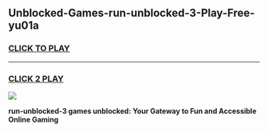 
## Unblocked-Games-run-unblocked-3-Play-Free-yu01a
<h3>
<a href="https://premium76.site?title=run-unblocked-3&ref=20M">CLICK TO PLAY</a></h3>
<hr>

<h3>
<a href="https://premium76.site?title=run-unblocked-3&ref=20M">CLICK 2 PLAY</a>
  
</h3>

<a href="https://premium76.site?title=run-unblocked-3&ref=19M"><img src="https://clearcache.store/games.png"></a>


**run-unblocked-3 games unblocked: Your Gateway to Fun and Accessible Online Gaming**
